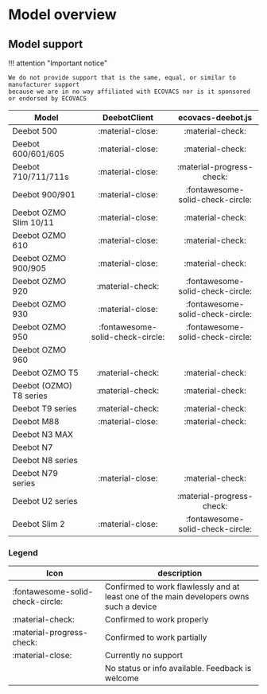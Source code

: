 # Model overview

## Model support

!!! attention "Important notice"

    We do not provide support that is the same, equal, or similar to manufacturer support
    because we are in no way affiliated with ECOVACS nor is it sponsored or endorsed by ECOVACS

| Model                   |           DeebotClient           |        ecovacs-deebot.js         |
| ----------------------- | :------------------------------: | :------------------------------: |
| Deebot 500              |         :material-close:         |         :material-check:         |
| Deebot 600/601/605      |         :material-close:         |         :material-check:         |
| Deebot 710/711/711s     |         :material-close:         |    :material-progress-check:     |
| Deebot 900/901          |         :material-close:         | :fontawesome-solid-check-circle: |
| Deebot OZMO Slim 10/11  |         :material-close:         |         :material-check:         |
| Deebot OZMO 610         |         :material-close:         |         :material-check:         |
| Deebot OZMO 900/905     |         :material-close:         |         :material-check:         |
| Deebot OZMO 920         |         :material-check:         | :fontawesome-solid-check-circle: |
| Deebot OZMO 930         |         :material-close:         | :fontawesome-solid-check-circle: |
| Deebot OZMO 950         | :fontawesome-solid-check-circle: | :fontawesome-solid-check-circle: |
| Deebot OZMO 960         |                                  |                                  |
| Deebot OZMO T5          |         :material-check:         |         :material-check:         |
| Deebot (OZMO) T8 series |         :material-check:         |         :material-check:         |
| Deebot T9 series        |         :material-check:         |         :material-check:         |
| Deebot M88              |         :material-close:         |         :material-check:         |
| Deebot N3 MAX           |                                  |                                  |
| Deebot N7               |                                  |                                  |
| Deebot N8 series        |                                  |                                  |
| Deebot N79 series       |         :material-close:         |         :material-check:         |
| Deebot U2 series        |                                  |    :material-progress-check:     |
| Deebot Slim 2           |         :material-close:         | :fontawesome-solid-check-circle: |

### Legend

| Icon                             | description                                                                             |
| -------------------------------- | --------------------------------------------------------------------------------------- |
| :fontawesome-solid-check-circle: | Confirmed to work flawlessly and at least one of the main developers owns such a device |
| :material-check:                 | Confirmed to work properly                                                              |
| :material-progress-check:        | Confirmed to work partially                                                             |
| :material-close:                 | Currently no support                                                                    |
|                                  | No status or info available. Feedback is welcome                                        |
